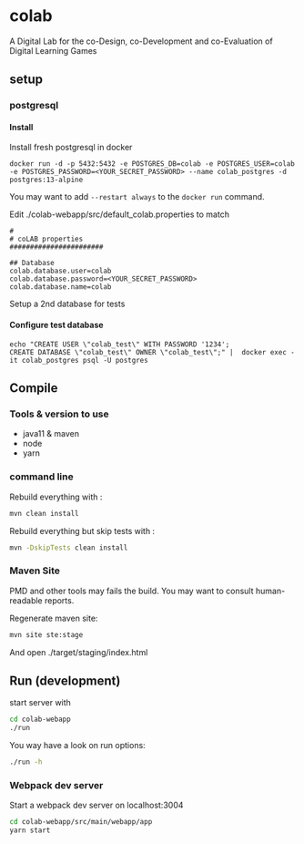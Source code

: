 # colab
A Digital Lab for the co-Design, co-Development and co-Evaluation of Digital Learning Games

## setup

### postgresql

#### Install
Install fresh postgresql in docker
```shell
docker run -d -p 5432:5432 -e POSTGRES_DB=colab -e POSTGRES_USER=colab -e POSTGRES_PASSWORD=<YOUR_SECRET_PASSWORD> --name colab_postgres -d postgres:13-alpine
```
You may want to add `--restart always` to the `docker run` command.

Edit ./colab-webapp/src/default_colab.properties to match
```
#
# coLAB properties
#######################

## Database
colab.database.user=colab
colab.database.password=<YOUR_SECRET_PASSWORD>
colab.database.name=colab
```

Setup a 2nd database for tests
#### Configure test database

```shell
echo "CREATE USER \"colab_test\" WITH PASSWORD '1234';
CREATE DATABASE \"colab_test\" OWNER \"colab_test\";" |  docker exec -it colab_postgres psql -U postgres
```

## Compile

### Tools & version to use
* java11 & maven
* node
* yarn


### command line
Rebuild everything with :
```bash
mvn clean install
```

Rebuild everything but skip tests with :
```bash
mvn -DskipTests clean install
```

### Maven Site
PMD and other tools may fails the build. You may want to consult human-readable reports.

Regenerate maven site:
```bash
mvn site ste:stage
```
And open ./target/staging/index.html

## Run (development)
start server with
```bash
cd colab-webapp
./run
```

You way have a look on run options:
```bash
./run -h
```

### Webpack dev server
Start a webpack dev server on localhost:3004
```bash
cd colab-webapp/src/main/webapp/app
yarn start
```